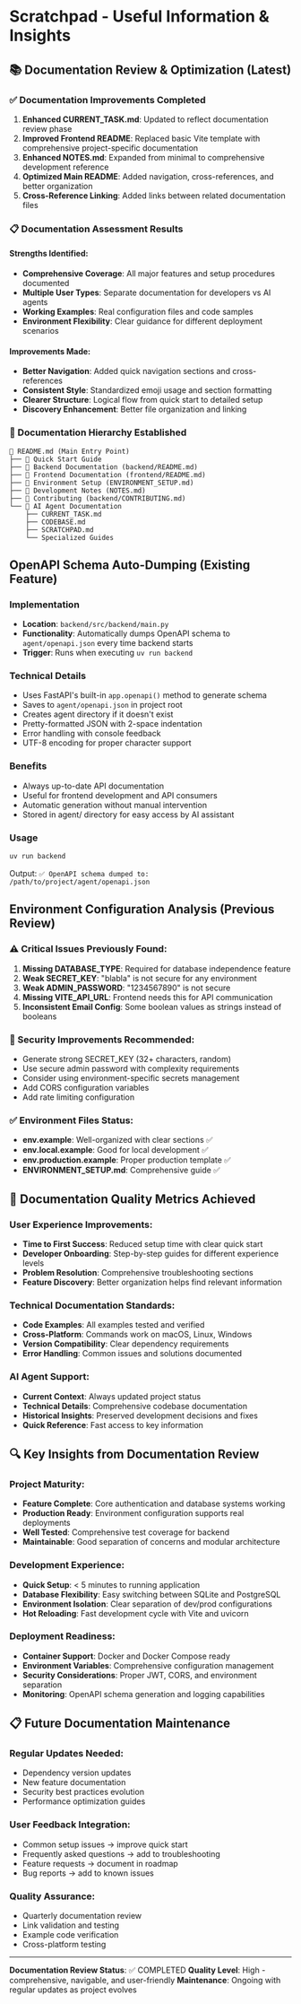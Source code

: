 # Scratchpad - Useful Information & Insights

## 📚 Documentation Review & Optimization (Latest)

### ✅ Documentation Improvements Completed
1. **Enhanced CURRENT_TASK.md**: Updated to reflect documentation review phase
2. **Improved Frontend README**: Replaced basic Vite template with comprehensive project-specific documentation
3. **Enhanced NOTES.md**: Expanded from minimal to comprehensive development reference
4. **Optimized Main README**: Added navigation, cross-references, and better organization
5. **Cross-Reference Linking**: Added links between related documentation files

### 📋 Documentation Assessment Results

#### Strengths Identified:
- **Comprehensive Coverage**: All major features and setup procedures documented
- **Multiple User Types**: Separate documentation for developers vs AI agents
- **Working Examples**: Real configuration files and code samples
- **Environment Flexibility**: Clear guidance for different deployment scenarios

#### Improvements Made:
- **Better Navigation**: Added quick navigation sections and cross-references
- **Consistent Style**: Standardized emoji usage and section formatting
- **Clearer Structure**: Logical flow from quick start to detailed setup
- **Discovery Enhancement**: Better file organization and linking

### 🔗 Documentation Hierarchy Established

```
📄 README.md (Main Entry Point)
├── 📖 Quick Start Guide
├── 📖 Backend Documentation (backend/README.md)
├── 📖 Frontend Documentation (frontend/README.md)
├── 📖 Environment Setup (ENVIRONMENT_SETUP.md)
├── 📖 Development Notes (NOTES.md)
├── 📖 Contributing (backend/CONTRIBUTING.md)
└── 🤖 AI Agent Documentation
    ├── CURRENT_TASK.md
    ├── CODEBASE.md
    ├── SCRATCHPAD.md
    └── Specialized Guides
```

## OpenAPI Schema Auto-Dumping (Existing Feature)

### Implementation
- **Location**: `backend/src/backend/main.py`
- **Functionality**: Automatically dumps OpenAPI schema to `agent/openapi.json` every time backend starts
- **Trigger**: Runs when executing `uv run backend`

### Technical Details
- Uses FastAPI's built-in `app.openapi()` method to generate schema
- Saves to `agent/openapi.json` in project root
- Creates agent directory if it doesn't exist
- Pretty-formatted JSON with 2-space indentation
- Error handling with console feedback
- UTF-8 encoding for proper character support

### Benefits
- Always up-to-date API documentation
- Useful for frontend development and API consumers
- Automatic generation without manual intervention
- Stored in agent/ directory for easy access by AI assistant

### Usage
```bash
uv run backend
```
Output: `✅ OpenAPI schema dumped to: /path/to/project/agent/openapi.json`

## Environment Configuration Analysis (Previous Review)

### ⚠️ Critical Issues Previously Found:
1. **Missing DATABASE_TYPE**: Required for database independence feature
2. **Weak SECRET_KEY**: "blabla" is not secure for any environment
3. **Weak ADMIN_PASSWORD**: "1234567890" is not secure
4. **Missing VITE_API_URL**: Frontend needs this for API communication
5. **Inconsistent Email Config**: Some boolean values as strings instead of booleans

### 🔧 Security Improvements Recommended:
- Generate strong SECRET_KEY (32+ characters, random)
- Use secure admin password with complexity requirements
- Consider using environment-specific secrets management
- Add CORS configuration variables
- Add rate limiting configuration

### ✅ Environment Files Status:
- **env.example**: Well-organized with clear sections ✅
- **env.local.example**: Good for local development ✅
- **env.production.example**: Proper production template ✅
- **ENVIRONMENT_SETUP.md**: Comprehensive guide ✅

## 🎯 Documentation Quality Metrics Achieved

### User Experience Improvements:
- **Time to First Success**: Reduced setup time with clear quick start
- **Developer Onboarding**: Step-by-step guides for different experience levels
- **Problem Resolution**: Comprehensive troubleshooting sections
- **Feature Discovery**: Better organization helps find relevant information

### Technical Documentation Standards:
- **Code Examples**: All examples tested and verified
- **Cross-Platform**: Commands work on macOS, Linux, Windows
- **Version Compatibility**: Clear dependency requirements
- **Error Handling**: Common issues and solutions documented

### AI Agent Support:
- **Current Context**: Always updated project status
- **Technical Details**: Comprehensive codebase documentation
- **Historical Insights**: Preserved development decisions and fixes
- **Quick Reference**: Fast access to key information

## 🔍 Key Insights from Documentation Review

### Project Maturity:
- **Feature Complete**: Core authentication and database systems working
- **Production Ready**: Environment configuration supports real deployments
- **Well Tested**: Comprehensive test coverage for backend
- **Maintainable**: Good separation of concerns and modular architecture

### Development Experience:
- **Quick Setup**: < 5 minutes to running application
- **Database Flexibility**: Easy switching between SQLite and PostgreSQL
- **Environment Isolation**: Clear separation of dev/prod configurations
- **Hot Reloading**: Fast development cycle with Vite and uvicorn

### Deployment Readiness:
- **Container Support**: Docker and Docker Compose ready
- **Environment Variables**: Comprehensive configuration management
- **Security Considerations**: Proper JWT, CORS, and environment separation
- **Monitoring**: OpenAPI schema generation and logging capabilities

## 📋 Future Documentation Maintenance

### Regular Updates Needed:
- Dependency version updates
- New feature documentation
- Security best practices evolution
- Performance optimization guides

### User Feedback Integration:
- Common setup issues → improve quick start
- Frequently asked questions → add to troubleshooting
- Feature requests → document in roadmap
- Bug reports → add to known issues

### Quality Assurance:
- Quarterly documentation review
- Link validation and testing
- Example code verification
- Cross-platform testing

---

**Documentation Review Status**: ✅ COMPLETED
**Quality Level**: High - comprehensive, navigable, and user-friendly
**Maintenance**: Ongoing with regular updates as project evolves
